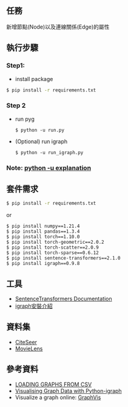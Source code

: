 ## 任務
新增節點(Node)以及連線關係(Edge)的屬性


## 執行步驟
### Step1: 
- install package
```bash
$ pip install -r requirements.txt
```
### Step 2
- run pyg 
    ```bash==
    $ python -u run.py  
    ``` 
- (Optional) run igraph
    ```bash== 
    $ python -u run_igraph.py
    ```
### Note: [python -u explanation](https://stackoverflow.com/questions/14258500/python-significance-of-u-option)

## 套件需求
```bash
$ pip install -r requirements.txt
```
or
```bash==
$ pip install numpy==1.21.4
$ pip install pandas==1.3.4
$ pip install torch==1.10.0
$ pip install torch-geometric==2.0.2
$ pip install torch-scatter==2.0.9
$ pip install torch-sparse==0.6.12
$ pip install sentence-transformers==2.1.0
$ pip install igraph==0.9.8
```
## 工具
- [SentenceTransformers Documentation](https://www.sbert.net/)
- [igraph安裝介紹](https://igraph.org/python/)

## 資料集
- [CiteSeer](https://networkrepository.com/citeseer.php)
- [MovieLens](https://grouplens.org/datasets/movielens/)

## 參考資料
- [LOADING GRAPHS FROM CSV](https://pytorch-geometric.readthedocs.io/en/latest/notes/load_csv.html)
- [Visualising Graph Data with Python-igraph](https://towardsdatascience.com/visualising-graph-data-with-python-igraph-b3cc81a495cf)
- Visualize a graph online: [GraphVis](https://networkrepository.com/graphvis.php?d=./data/gsm50/labeled/citeseer.edges)
